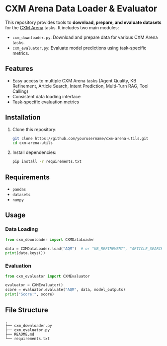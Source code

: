 # CXM Arena Data Loader & Evaluator

This repository provides tools to **download, prepare, and evaluate datasets** for the [CXM Arena](https://huggingface.co/datasets/sprinklr-huggingface/CXM_Arena) tasks. It includes two main modules:

- `cxm_downloader.py`: Download and prepare data for various CXM Arena tasks.
- `cxm_evaluator.py`: Evaluate model predictions using task-specific metrics.

## Features
- Easy access to multiple CXM Arena tasks (Agent Quality, KB Refinement, Article Search, Intent Prediction, Multi-Turn RAG, Tool Calling)
- Consistent data loading interface
- Task-specific evaluation metrics

## Installation

1. Clone this repository:
   ```bash
   git clone https://github.com/yourusername/cxm-arena-utils.git
   cd cxm-arena-utils
   ```
2. Install dependencies:
   ```bash
   pip install -r requirements.txt
   ```

## Requirements
- `pandas`
- `datasets`
- `numpy`

## Usage

### Data Loading
```python
from cxm_downloader import CXMDataLoader

data = CXMDataLoader.load("AQM")  # or "KB_REFINEMENT", "ARTICLE_SEARCH", etc.
print(data.keys())
```

### Evaluation
```python
from cxm_evaluator import CXMEvaluator

evaluator = CXMEvaluator()
score = evaluator.evaluate("AQM", data, model_outputs)
print("Score:", score)
```

## File Structure
```
.
├── cxm_downloader.py
├── cxm_evaluator.py
├── README.md
└── requirements.txt
```